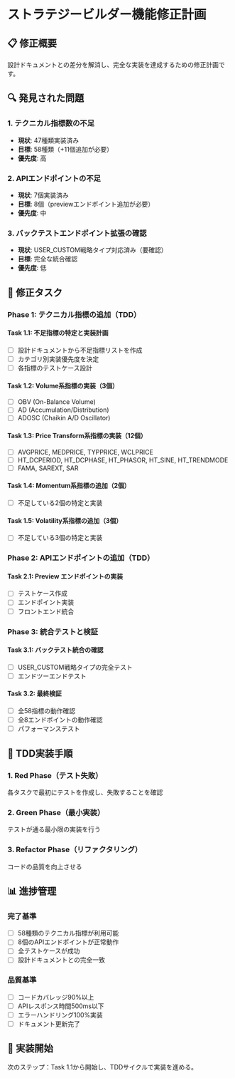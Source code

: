 # ストラテジービルダー機能修正計画

## 📋 修正概要

設計ドキュメントとの差分を解消し、完全な実装を達成するための修正計画です。

## 🔍 発見された問題

### 1. テクニカル指標数の不足
- **現状**: 47種類実装済み
- **目標**: 58種類（+11個追加が必要）
- **優先度**: 高

### 2. APIエンドポイントの不足
- **現状**: 7個実装済み
- **目標**: 8個（previewエンドポイント追加が必要）
- **優先度**: 中

### 3. バックテストエンドポイント拡張の確認
- **現状**: USER_CUSTOM戦略タイプ対応済み（要確認）
- **目標**: 完全な統合確認
- **優先度**: 低

## 🎯 修正タスク

### Phase 1: テクニカル指標の追加（TDD）

#### Task 1.1: 不足指標の特定と実装計画
- [ ] 設計ドキュメントから不足指標リストを作成
- [ ] カテゴリ別実装優先度を決定
- [ ] 各指標のテストケース設計

#### Task 1.2: Volume系指標の実装（3個）
- [ ] OBV (On-Balance Volume)
- [ ] AD (Accumulation/Distribution)
- [ ] ADOSC (Chaikin A/D Oscillator)

#### Task 1.3: Price Transform系指標の実装（12個）
- [ ] AVGPRICE, MEDPRICE, TYPPRICE, WCLPRICE
- [ ] HT_DCPERIOD, HT_DCPHASE, HT_PHASOR, HT_SINE, HT_TRENDMODE
- [ ] FAMA, SAREXT, SAR

#### Task 1.4: Momentum系指標の追加（2個）
- [ ] 不足している2個の特定と実装

#### Task 1.5: Volatility系指標の追加（3個）
- [ ] 不足している3個の特定と実装

### Phase 2: APIエンドポイントの追加（TDD）

#### Task 2.1: Preview エンドポイントの実装
- [ ] テストケース作成
- [ ] エンドポイント実装
- [ ] フロントエンド統合

### Phase 3: 統合テストと検証

#### Task 3.1: バックテスト統合の確認
- [ ] USER_CUSTOM戦略タイプの完全テスト
- [ ] エンドツーエンドテスト

#### Task 3.2: 最終検証
- [ ] 全58指標の動作確認
- [ ] 全8エンドポイントの動作確認
- [ ] パフォーマンステスト

## 🧪 TDD実装手順

### 1. Red Phase（テスト失敗）
各タスクで最初にテストを作成し、失敗することを確認

### 2. Green Phase（最小実装）
テストが通る最小限の実装を行う

### 3. Refactor Phase（リファクタリング）
コードの品質を向上させる

## 📊 進捗管理

### 完了基準
- [ ] 58種類のテクニカル指標が利用可能
- [ ] 8個のAPIエンドポイントが正常動作
- [ ] 全テストケースが成功
- [ ] 設計ドキュメントとの完全一致

### 品質基準
- [ ] コードカバレッジ90%以上
- [ ] APIレスポンス時間500ms以下
- [ ] エラーハンドリング100%実装
- [ ] ドキュメント更新完了

## 🚀 実装開始

次のステップ：Task 1.1から開始し、TDDサイクルで実装を進める。
